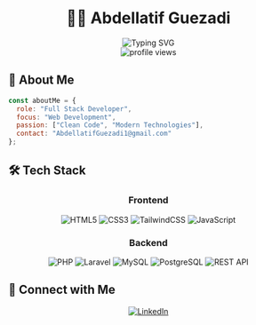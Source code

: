 # <div align="center">👨‍💻 Abdellatif Guezadi</div>

<div align="center">
  <img src="https://readme-typing-svg.herokuapp.com?font=Fira+Code&weight=500&size=25&pause=1000&color=F7D533&center=true&vCenter=true&width=435&lines=Full+Stack+Web+Developer+%F0%9F%92%BB;Passionate+about+clean+code+%F0%9F%9A%80;Building+modern+solutions+%F0%9F%8C%9F" alt="Typing SVG" />
</div>

<div align="center">
  <img src="https://komarev.com/ghpvc/?username=AbdellatifGuezadi1&label=Profile%20views&color=0e75b6&style=for-the-badge" alt="profile views" />
</div>

## 🚀 About Me
```javascript
const aboutMe = {
  role: "Full Stack Developer",
  focus: "Web Development",
  passion: ["Clean Code", "Modern Technologies"],
  contact: "AbdellatifGuezadi1@gmail.com"
};
```

## 🛠️ Tech Stack

<div align="center">

### Frontend
![HTML5](https://img.shields.io/badge/HTML5-E34F26?style=for-the-badge&logo=html5&logoColor=white)
![CSS3](https://img.shields.io/badge/CSS3-1572B6?style=for-the-badge&logo=css3&logoColor=white)
![TailwindCSS](https://img.shields.io/badge/Tailwind_CSS-38B2AC?style=for-the-badge&logo=tailwind-css&logoColor=white)
![JavaScript](https://img.shields.io/badge/JavaScript-F7DF1E?style=for-the-badge&logo=javascript&logoColor=black)

### Backend
![PHP](https://img.shields.io/badge/PHP-777BB4?style=for-the-badge&logo=php&logoColor=white)
![Laravel](https://img.shields.io/badge/Laravel-FF2D20?style=for-the-badge&logo=laravel&logoColor=white)
![MySQL](https://img.shields.io/badge/MySQL-00000F?style=for-the-badge&logo=mysql&logoColor=white)
![PostgreSQL](https://img.shields.io/badge/PostgreSQL-316192?style=for-the-badge&logo=postgresql&logoColor=white)
![REST API](https://img.shields.io/badge/REST_API-02569B?style=for-the-badge&logo=rest&logoColor=white)

</div>

## 🤝 Connect with Me
<div align="center">
  <a href="https://www.linkedin.com/in/abdellatif-guezadi-78138b335/" target="_blank">
    <img src="https://img.shields.io/badge/LinkedIn-0077B5?style=for-the-badge&logo=linkedin&logoColor=white" alt="LinkedIn"/>
  </a>
</div>


